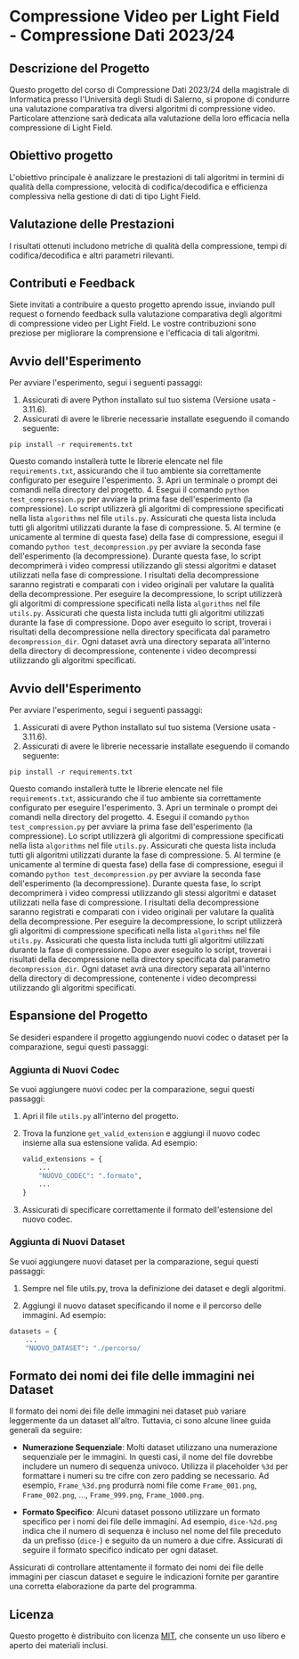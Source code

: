 # Compressione Video per Light Field - Compressione Dati 2023/24

## Descrizione del Progetto

Questo progetto del corso di Compressione Dati 2023/24 della magistrale di Informatica presso l'Università degli Studi di Salerno, si propone di condurre una valutazione comparativa tra diversi algoritmi di compressione video. Particolare attenzione sarà dedicata alla valutazione della loro efficacia nella compressione di Light Field. 

## Obiettivo progetto
L'obiettivo principale è analizzare le prestazioni di tali algoritmi in termini di qualità della compressione, velocità di codifica/decodifica e efficienza complessiva nella gestione di dati di tipo Light Field.

## Valutazione delle Prestazioni

I risultati ottenuti includono metriche di qualità della compressione, tempi di codifica/decodifica e altri parametri rilevanti.

## Contributi e Feedback

Siete invitati a contribuire a questo progetto aprendo issue, inviando pull request o fornendo feedback sulla valutazione comparativa degli algoritmi di compressione video per Light Field. Le vostre contribuzioni sono preziose per migliorare la comprensione e l'efficacia di tali algoritmi.

## Avvio dell'Esperimento

Per avviare l'esperimento, segui i seguenti passaggi:

1. Assicurati di avere Python installato sul tuo sistema (Versione usata - 3.11.6).
2. Assicurati di avere le librerie necessarie installate eseguendo il comando seguente:
```
pip install -r requirements.txt
```
Questo comando installerà tutte le librerie elencate nel file `requirements.txt`, assicurando che il tuo ambiente sia correttamente configurato per eseguire l'esperimento.
3. Apri un terminale o prompt dei comandi nella directory del progetto.
4. Esegui il comando `python test_compression.py` per avviare la prima fase dell'esperimento (la compressione). Lo script utilizzerà gli algoritmi di compressione specificati nella lista `algorithms` nel file `utils.py`. Assicurati che questa lista includa tutti gli algoritmi utilizzati durante la fase di compressione.
5. Al termine (e unicamente al termine di questa fase) della fase di compressione, esegui il comando `python test_decompression.py` per avviare la seconda fase dell'esperimento (la decompressione).
Durante questa fase, lo script decomprimerà i video compressi utilizzando gli stessi algoritmi e dataset utilizzati nella fase di compressione. I risultati della decompressione saranno registrati e comparati con i video originali per valutare la qualità della decompressione. Per eseguire la decompressione, lo script utilizzerà gli algoritmi di compressione specificati nella lista `algorithms` nel file `utils.py`. Assicurati che questa lista includa tutti gli algoritmi utilizzati durante la fase di compressione. Dopo aver eseguito lo script, troverai i risultati della decompressione nella directory specificata dal parametro `decompression_dir`. Ogni dataset avrà una directory separata all'interno della directory di decompressione, contenente i video decompressi utilizzando gli algoritmi specificati.

## Avvio dell'Esperimento

Per avviare l'esperimento, segui i seguenti passaggi:

1. Assicurati di avere Python installato sul tuo sistema (Versione usata - 3.11.6).
2. Assicurati di avere le librerie necessarie installate eseguendo il comando seguente:
```
pip install -r requirements.txt
```
Questo comando installerà tutte le librerie elencate nel file `requirements.txt`, assicurando che il tuo ambiente sia correttamente configurato per eseguire l'esperimento.
3. Apri un terminale o prompt dei comandi nella directory del progetto.
4. Esegui il comando `python test_compression.py` per avviare la prima fase dell'esperimento (la compressione). Lo script utilizzerà gli algoritmi di compressione specificati nella lista `algorithms` nel file `utils.py`. Assicurati che questa lista includa tutti gli algoritmi utilizzati durante la fase di compressione.
5. Al termine (e unicamente al termine di questa fase) della fase di compressione, esegui il comando `python test_decompression.py` per avviare la seconda fase dell'esperimento (la decompressione).
Durante questa fase, lo script decomprimerà i video compressi utilizzando gli stessi algoritmi e dataset utilizzati nella fase di compressione. I risultati della decompressione saranno registrati e comparati con i video originali per valutare la qualità della decompressione. Per eseguire la decompressione, lo script utilizzerà gli algoritmi di compressione specificati nella lista `algorithms` nel file `utils.py`. Assicurati che questa lista includa tutti gli algoritmi utilizzati durante la fase di compressione. Dopo aver eseguito lo script, troverai i risultati della decompressione nella directory specificata dal parametro `decompression_dir`. Ogni dataset avrà una directory separata all'interno della directory di decompressione, contenente i video decompressi utilizzando gli algoritmi specificati.


## Espansione del Progetto

Se desideri espandere il progetto aggiungendo nuovi codec o dataset per la comparazione, segui questi passaggi:

### Aggiunta di Nuovi Codec

Se vuoi aggiungere nuovi codec per la comparazione, segui questi passaggi:

1. Apri il file `utils.py` all'interno del progetto.
2. Trova la funzione `get_valid_extension` e aggiungi il nuovo codec insieme alla sua estensione valida. Ad esempio:
   
   ```python
   valid_extensions = {
       ...
       "NUOVO_CODEC": ".formato",
       ...
   }
   ```
3. Assicurati di specificare correttamente il formato dell'estensione del nuovo codec.

### Aggiunta di Nuovi Dataset
Se vuoi aggiungere nuovi dataset per la comparazione, segui questi passaggi:

1. Sempre nel file utils.py, trova la definizione dei dataset e degli algoritmi.

2. Aggiungi il nuovo dataset specificando il nome e il percorso delle immagini. Ad esempio:

```python
datasets = {
    ...
    "NUOVO_DATASET": "./percorso/

```
## Formato dei nomi dei file delle immagini nei Dataset

Il formato dei nomi dei file delle immagini nei dataset può variare leggermente da un dataset all'altro. Tuttavia, ci sono alcune linee guida generali da seguire:

- **Numerazione Sequenziale**: Molti dataset utilizzano una numerazione sequenziale per le immagini. In questi casi, il nome del file dovrebbe includere un numero di sequenza univoco. Utilizza il placeholder `%3d` per formattare i numeri su tre cifre con zero padding se necessario. Ad esempio, `Frame_%3d.png` produrrà nomi file come `Frame_001.png`, `Frame_002.png`, ..., `Frame_999.png`, `Frame_1000.png`.

- **Formato Specifico**: Alcuni dataset possono utilizzare un formato specifico per i nomi dei file delle immagini. Ad esempio, `dice-%2d.png` indica che il numero di sequenza è incluso nel nome del file preceduto da un prefisso (`dice-`) e seguito da un numero a due cifre. Assicurati di seguire il formato specifico indicato per ogni dataset.

Assicurati di controllare attentamente il formato dei nomi dei file delle immagini per ciascun dataset e seguire le indicazioni fornite per garantire una corretta elaborazione da parte del programma.


## Licenza

Questo progetto è distribuito con licenza [MIT](LICENSE), che consente un uso libero e aperto dei materiali inclusi.



